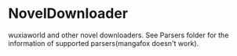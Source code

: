 # NovelDownloader
wuxiaworld and other novel downloaders. See Parsers folder for the information of supported parsers(mangafox doesn't work).
